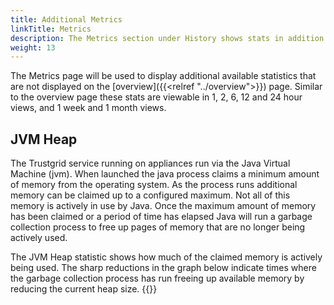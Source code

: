 ```yaml
---
title: Additional Metrics
linkTitle: Metrics
description: The Metrics section under History shows stats in addition to those displayed on the overview page
weight: 13
---
```


The Metrics page will be used to display additional available statistics that are not displayed on the [overview]({{<relref "../overview">}}) page. Similar to the overview page these stats are viewable in 1, 2, 6, 12 and 24 hour views, and 1 week and 1 month views. 

## JVM Heap 
The Trustgrid service running on appliances run via the Java Virtual Machine (jvm). When launched the java process claims a minimum amount of memory from the operating system. As the process runs additional memory can be claimed up to a configured maximum. Not all of this memory is actively in use by Java. Once the maximum amount of memory has been claimed or a period of time has elapsed Java will run a garbage collection process to free up pages of memory that are no longer being actively used.  

The JVM Heap statistic shows how much of the claimed memory is actively being used. The sharp reductions in the graph below indicate times where the garbage collection process has run freeing up available memory by reducing the current heap size.
{{<tgimg src="metrics-jvm-heap.png" caption="Example JVM Heap chart" width="75%">}}